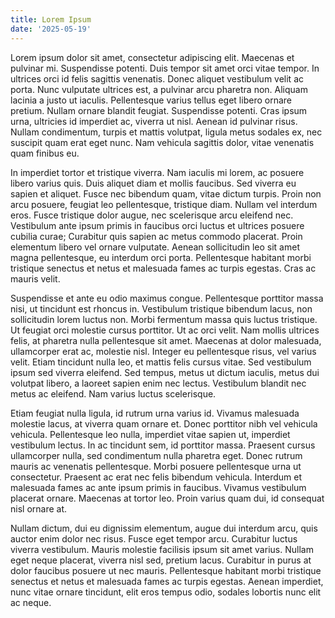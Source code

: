 ```yaml
---
title: Lorem Ipsum
date: '2025-05-19'
---
```


Lorem ipsum dolor sit amet, consectetur adipiscing elit. Maecenas et pulvinar mi. Suspendisse potenti. Duis tempor sit amet orci vitae tempor. In ultrices orci id felis sagittis venenatis. Donec aliquet vestibulum velit ac porta. Nunc vulputate ultrices est, a pulvinar arcu pharetra non. Aliquam lacinia a justo ut iaculis. Pellentesque varius tellus eget libero ornare pretium. Nullam ornare blandit feugiat. Suspendisse potenti. Cras ipsum urna, ultricies id imperdiet ac, viverra ut nisl. Aenean id pulvinar risus. Nullam condimentum, turpis et mattis volutpat, ligula metus sodales ex, nec suscipit quam erat eget nunc. Nam vehicula sagittis dolor, vitae venenatis quam finibus eu.

In imperdiet tortor et tristique viverra. Nam iaculis mi lorem, ac posuere libero varius quis. Duis aliquet diam et mollis faucibus. Sed viverra eu sapien et aliquet. Fusce nec bibendum quam, vitae dictum turpis. Proin non arcu posuere, feugiat leo pellentesque, tristique diam. Nullam vel interdum eros. Fusce tristique dolor augue, nec scelerisque arcu eleifend nec. Vestibulum ante ipsum primis in faucibus orci luctus et ultrices posuere cubilia curae; Curabitur quis sapien ac metus commodo placerat. Proin elementum libero vel ornare vulputate. Aenean sollicitudin leo sit amet magna pellentesque, eu interdum orci porta. Pellentesque habitant morbi tristique senectus et netus et malesuada fames ac turpis egestas. Cras ac mauris velit.

Suspendisse et ante eu odio maximus congue. Pellentesque porttitor massa nisi, ut tincidunt est rhoncus in. Vestibulum tristique bibendum lacus, non sollicitudin lorem luctus non. Morbi fermentum massa quis luctus tristique. Ut feugiat orci molestie cursus porttitor. Ut ac orci velit. Nam mollis ultrices felis, at pharetra nulla pellentesque sit amet. Maecenas at dolor malesuada, ullamcorper erat ac, molestie nisl. Integer eu pellentesque risus, vel varius velit. Etiam tincidunt nulla leo, et mattis felis cursus vitae. Sed vestibulum ipsum sed viverra eleifend. Sed tempus, metus ut dictum iaculis, metus dui volutpat libero, a laoreet sapien enim nec lectus. Vestibulum blandit nec metus ac eleifend. Nam varius luctus scelerisque.

Etiam feugiat nulla ligula, id rutrum urna varius id. Vivamus malesuada molestie lacus, at viverra quam ornare et. Donec porttitor nibh vel vehicula vehicula. Pellentesque leo nulla, imperdiet vitae sapien ut, imperdiet vestibulum lectus. In ac tincidunt sem, id porttitor massa. Praesent cursus ullamcorper nulla, sed condimentum nulla pharetra eget. Donec rutrum mauris ac venenatis pellentesque. Morbi posuere pellentesque urna ut consectetur. Praesent ac erat nec felis bibendum vehicula. Interdum et malesuada fames ac ante ipsum primis in faucibus. Vivamus vestibulum placerat ornare. Maecenas at tortor leo. Proin varius quam dui, id consequat nisl ornare at.

Nullam dictum, dui eu dignissim elementum, augue dui interdum arcu, quis auctor enim dolor nec risus. Fusce eget tempor arcu. Curabitur luctus viverra vestibulum. Mauris molestie facilisis ipsum sit amet varius. Nullam eget neque placerat, viverra nisl sed, pretium lacus. Curabitur in purus at dolor faucibus posuere ut nec mauris. Pellentesque habitant morbi tristique senectus et netus et malesuada fames ac turpis egestas. Aenean imperdiet, nunc vitae ornare tincidunt, elit eros tempus odio, sodales lobortis nunc elit ac neque.
